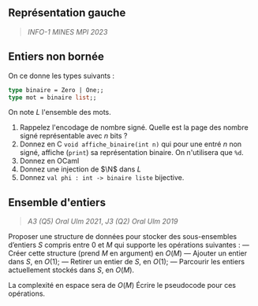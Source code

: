 ## Représentation gauche
> *INFO-1 MINES MPI 2023*

## Entiers non bornée
On ce donne les types suivants :
```ocaml
type binaire = Zero | One;;
type mot = binaire list;;
```
On note $L$ l'ensemble des mots.

1. Rappelez l'encodage de nombre signé. Quelle est la page des nombre signé représentable avec $n$ bits ?
2. Donnez en C `void affiche_binaire(int n)` qui pour une entré $n$ non signé, affiche (`print`) sa représentation binaire. On n'utilisera que `%d`.
3. Donnez en OCaml
4. Donnez une injection de $\N$ dans $L$
5. Donnez `val phi : int -> binaire liste` bijective.
## Ensemble d'entiers
> *A3 (Q5) Oral Ulm 2021*, *J3 (Q2) Oral Ulm 2019*

Proposer une structure de données pour stocker des sous-ensembles d’entiers $S$ compris entre $0$ et $M$ qui supporte les opérations suivantes :
  — Créer cette structure (prend $M$ en argument) en $O(M)$
  — Ajouter un entier dans $S$, en $O(1)$;
  — Retirer un entier de $S$, en $O(1)$;
  — Parcourir les entiers actuellement stockés dans $S$, en $O(M)$.

La complexité en espace sera de $O(M)$
Écrire le pseudocode pour ces opérations.
<!--stackedit_data:
eyJoaXN0b3J5IjpbLTE5NTI0MTg3MTYsMTczNDUxMTM4Ml19
-->